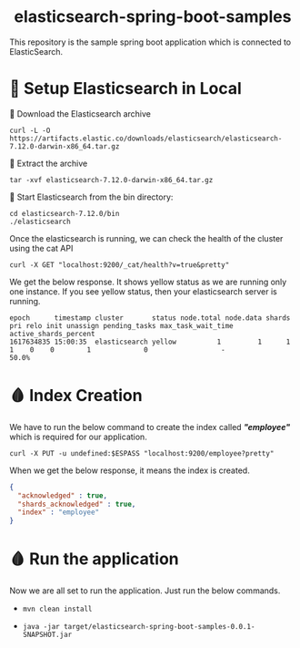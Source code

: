 <h1 align="center">elasticsearch-spring-boot-samples</h1>

<p>This repository is the sample spring boot application which is connected to ElasticSearch.<p>

🎨 Setup Elasticsearch in Local
===============================

🎱 Download the Elasticsearch archive

```shell script
curl -L -O https://artifacts.elastic.co/downloads/elasticsearch/elasticsearch-7.12.0-darwin-x86_64.tar.gz
```

🎱 Extract the archive

```shell script
tar -xvf elasticsearch-7.12.0-darwin-x86_64.tar.gz
``` 

🎱 Start Elasticsearch from the bin directory:
```shell script
cd elasticsearch-7.12.0/bin
./elasticsearch
```

Once the elasticsearch is running, we can check the health of the cluster using the cat API
```shell script
curl -X GET "localhost:9200/_cat/health?v=true&pretty"
``` 
We get the below response. It shows yellow status as we are running only one instance. If you see yellow status, then your elasticsearch server is running.
```shell script
epoch      timestamp cluster       status node.total node.data shards pri relo init unassign pending_tasks max_task_wait_time active_shards_percent
1617634835 15:00:35  elasticsearch yellow          1         1      1   1    0    0        1             0                  -                 50.0%
```

🩸 Index Creation
==================
We have to run the below command to create the index called ***"employee"*** which is required for our application.

```shell script
curl -X PUT -u undefined:$ESPASS "localhost:9200/employee?pretty"
```
When we get the below response, it means the index is created.
```json
{
  "acknowledged" : true,
  "shards_acknowledged" : true,
  "index" : "employee"
}
```

🩸 Run the application
=======================
Now we are all set to run the application. Just run the below commands.

- ```
  mvn clean install
  ```
- ```
  java -jar target/elasticsearch-spring-boot-samples-0.0.1-SNAPSHOT.jar
  ``` 









